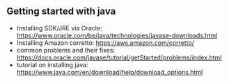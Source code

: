 ## Getting started with java

- Installing SDK/JRE via Oracle: https://www.oracle.com/be/java/technologies/javase-downloads.html
- Installing Amazon corretto: https://aws.amazon.com/corretto/
- common problems and their fixes: https://docs.oracle.com/javase/tutorial/getStarted/problems/index.html
- tutorial on installing java: https://www.java.com/en/download/help/download_options.html

## 